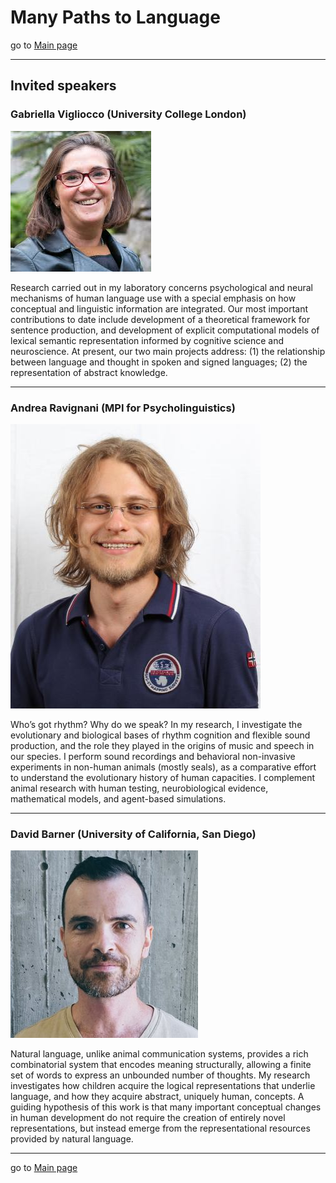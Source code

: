 # Many Paths to Language

go to [Main page](./MPaL_handbook)

---

## Invited speakers

### Gabriella Vigliocco (University College London)

![picture vigliocco](./vigliocco.png)

Research carried out in my laboratory concerns psychological and neural mechanisms of human language use with a special emphasis on how conceptual and linguistic information are integrated. Our most important contributions to date include development of a theoretical framework for sentence production, and development of explicit computational models of lexical semantic representation informed by cognitive science and neuroscience. At present, our two main projects address: (1) the relationship between language and thought in spoken and signed languages; (2) the representation of abstract knowledge.

---

### Andrea Ravignani (MPI for Psycholinguistics)

![picture ravignani](./ravignani.png)

Who’s got rhythm? Why do we speak? In my research, I investigate the evolutionary and biological bases of rhythm cognition and flexible sound production, and the role they played in the origins of music and speech in our species. I perform sound recordings and behavioral non-invasive experiments in non-human animals (mostly seals), as a comparative effort to understand the evolutionary history of human capacities. I complement animal research with human testing, neurobiological evidence, mathematical models, and agent-based simulations.

---

### David Barner (University of California, San Diego)

![picture barner](./barner.png)

Natural language, unlike animal communication systems, provides a rich combinatorial system that encodes meaning structurally, allowing a finite set of words to express an unbounded number of thoughts. My research investigates how children acquire the logical representations that underlie language, and how they acquire abstract, uniquely human, concepts. A guiding hypothesis of this work is that many important conceptual changes in human development do not require the creation of entirely novel representations, but instead emerge from the representational resources provided by natural language.

---

go to [Main page](./MPaL_handbook)